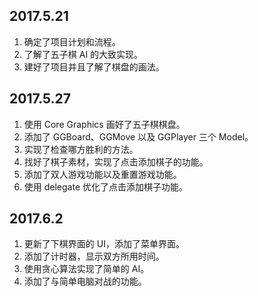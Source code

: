 ## 2017.5.21

1. 确定了项目计划和流程。
2. 了解了五子棋 AI 的大致实现。
3. 建好了项目并且了解了棋盘的画法。


## 2017.5.27

1. 使用 Core Graphics 画好了五子棋棋盘。
2. 添加了 GGBoard、GGMove 以及 GGPlayer 三个 Model。
3. 实现了检查哪方胜利的方法。
4. 找好了棋子素材，实现了点击添加棋子的功能。
5. 添加了双人游戏功能以及重置游戏功能。
6. 使用 delegate 优化了点击添加棋子功能。


## 2017.6.2

1. 更新了下棋界面的 UI，添加了菜单界面。
2. 添加了计时器，显示双方所用时间。
3. 使用贪心算法实现了简单的 AI。
4. 添加了与简单电脑对战的功能。
